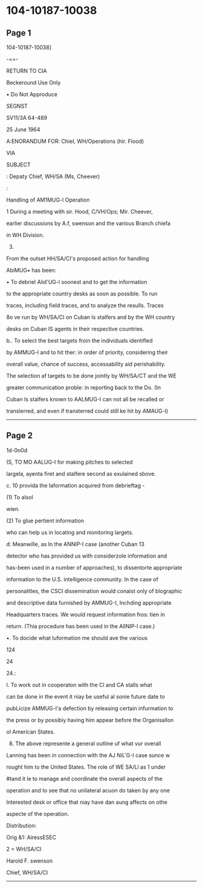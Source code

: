 # 104-10187-10038

## Page 1

104-10187-10038]

-==-

RETURN TO CIA

Beckeround Use Only

• Do Not Approduce

SEGNST

SV11/3A 64-489

25 June 1964

A:ENORANDUM FOR: Chiel, WH/Operations (hir. Flood)

VIA

SUBJECT

: Depaty Chief, WH/SA (Ms, Cheever)

:

Handling of AM1MUG-l Operation

1 During a meeting with sir. Hood, C/VH/Ops; Mir. Cheever,

earlier discussions by A.f, swenson and the various Branch chiefa

in WH Division.

3.

From the outset HH/SA/CI's proposed action for handling

AbiMUG• has been:

• To debriel Alid'UG-l soonest and to get the information

to the appropriate country desks as soon as possible. To run

traces, including field traces, and to analyze the resulls. Traces

8o ve run by WH/SA/CI on Cuban Is stalfers and by the WH country

desks on Cuban IS agents in their respective countries.

b.. To select the best targets froin the individuals identifled

by AMMUG-l and to hit ther: in order of priority, considering their

overall value, chance of success, accessability aid perishability.

The selection af targets to be done jointly by WH/SA/CT and the WE

greater communication proble: in reporting back to the Do. (In

Cuban Is stalfers known to AALMUG-I can not all be recalled or

translerred, and even if transterred could still ke hit by AMAUG-l)

---

## Page 2

1d-0n0d

(S, TO MO AALUG-I for making pitches to selected

largela, ayenta firet and stalfere second as exulained sbove.

c. 10 provida the laformation acquired from debrieftag -

(1) To alsol

wien.

(2) To glue pertient information

who can help us in locating and nionitoring largets.

d: Meanwille, as In the ANNIP-I case (another Cuban 13

detector who has provided us with considerzole information and

has-been used in a number of approaches), to dissentorte appropriate

information to the U.S. intelligence community. In the case of

personalitles, the CSCI dissemination would conaist only of blographic

and descriptive data furnished by AMMUG-I, Inchding appropriate

Headquarters traces. We would request information fros: tien in

return. (Thia procedure has been used in the AlINIP-I case.)

•. To docide what luformation me should ave the various

124

24

24.:

I. To work out in cooperaton with the Cl and CA stalls what

can be done in the event it niay be useful al sonie future date to

pubLicize AMMUG-l'a defection by releasing certain infurmation to

the press or by possibiy having him appear before the Organisallon

ol American States.

8. The above represente a general outline uf what vur overall

Lanning has been in connection with the AJ NiL'G-I case sunce w

rought him to the United States. The role of WE SA/Ll as 1 under

#tand it le to manage and coordinate the overall aspects of the

operation and to see that no unilateral acuon do taken by any one

Interested desk or office that niay have dan aung affects on othe

aspecte of the operation.

Distribution:

Orig &1: AiressESEC

2 = WH/SA/CI

Harold F. swenson

Chief, WH/SA/CI

---

